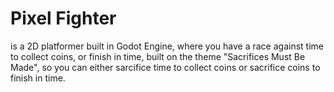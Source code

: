 # Pixel Fighter

is a 2D platformer built in Godot Engine, where you have a race against time to collect coins, or finish in time, built on the theme "Sacrifices Must Be Made", so you can either sarcifice time to collect coins or sacrifice coins to finish in time.
